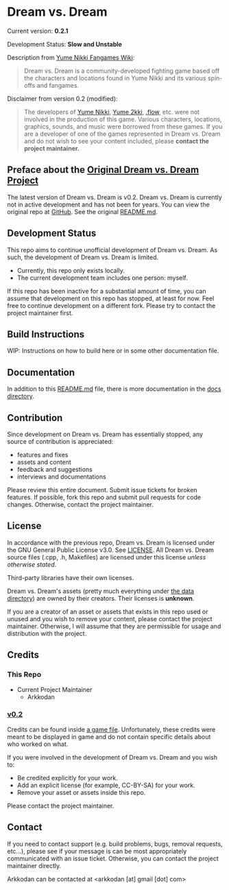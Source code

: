# Dream vs. Dream

Current version: **0.2.1**

Development Status: **Slow and Unstable**

Description from [Yume Nikki Fangames Wiki](https://yumenikkifg.fandom.com/wiki/Dream_vs_Dream):

> Dream vs. Dream is a community-developed fighting game based off the characters and locations found in Yume Nikki and its various spin-offs and fangames.

Disclaimer from version 0.2 (modified):

> The developers of [Yume Nikki](https://yumenikki.fandom.com/wiki/Yume_Nikki_Wiki), [Yume 2kki](https://yume2kki.fandom.com/wiki/Yume_2kki_Wiki), [.flow](https://dotflow.fandom.com/wiki/.flow_Wiki), etc. were not involved in the production of this game.
> Various characters, locations, graphics, sounds, and music were borrowed from these games.
> If you are a developer of one of the games represented in Dream vs. Dream and do not wish to see your content included, please **contact the project maintainer.**

## Preface about the [Original Dream vs. Dream Project][v0.2 repo]

The latest version of Dream vs. Dream is v0.2.
Dream vs. Dream is currently not in active development and has not been for years.
You can view the original repo at [GitHub][v0.2 repo].
See the original [README.md](./docs/old/README.md).

## Development Status

This repo aims to continue unofficial development of Dream vs. Dream.
As such, the development of Dream vs. Dream is limited.

- Currently, this repo only exists locally.
- The current development team includes one person: myself.

If this repo has been inactive for a substantial amount of time, you can assume that development on this repo has stopped, at least for now. Feel free to continue development on a different fork. Please try to contact the project maintainer first.

## Build Instructions

WIP: Instructions on how to build here or in some other documentation file.

## Documentation

In addition to this [README.md](./README.md) file, there is more documentation in the [docs directory](./docs).

## Contribution

Since development on Dream vs. Dream has essentially stopped, any source of contribution is appreciated:

- features and fixes
- assets and content
- feedback and suggestions
- interviews and documentations

Please review this entire document.
Submit issue tickets for broken features.
If possible, fork this repo and submit pull requests for code changes.
Otherwise, contact the project maintainer.

## License

In accordance with the previous repo, Dream vs. Dream is licensed under the GNU General Public License v3.0. See [LICENSE](./LICENSE). All Dream vs. Dream source files (.cpp, .h, Makefiles) are licensed under this license _unless otherwise stated_.

Third-party libraries have their own licenses.

Dream vs. Dream's assets (pretty much everything under [the data directory](./DvD/data)) are owned by their creators. Their licenses is **unknown**.

If you are a creator of an asset or assets that exists in this repo used or unused and you wish to remove your content, please contact the project maintainer.
Otherwise, I will assume that they are permissible for usage and distribution with the project.

## Credits

### This Repo

- Current Project Maintainer
  - Arkkodan

### [v0.2][v0.2 repo]

Credits can be found inside [a game file](./DvD/data/menus/credits/credits.txt). Unfortunately, these credits were meant to be displayed in game and do not contain specific details about who worked on what.

If you were involved in the development of Dream vs. Dream and you wish to:

- Be credited explicitly for your work.
- Add an explicit license (for example, CC-BY-SA) for your work.
- Remove your asset or assets inside this repo.

Please contact the project maintainer.

## Contact

If you need to contact support (e.g. build problems, bugs, removal requests, etc...), please see if your message is can be most appropriately communicated with an issue ticket. Otherwise, you can contact the project maintainer directly.

Arkkodan can be contacted at \<arkkodan [at] gmail [dot] com>

[v0.2 repo]: https://github.com/elizagamedev/dreamvsdream-old
